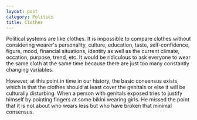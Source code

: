 ```yaml
---
layout: post
category: Politics
title: Clothes
---
```


Political systems are like clothes. It is impossible to compare clothes without considering wearer's personality, culture, education, taste, self-confidence, figure, mood, financial situations, identity as well as the current climate, occation, purpose, trend, etc. It would be ridiculous to ask everyone to wear the same cloth at the same time because there are just too many constantly changing variables.

However, at this point in time in our history, the basic consensus exists, which is that the clothes should at least cover the genitals or else it will be culturally disturbing. When a person with genitals exposed tries to justify himself by pointing fingers at some bikini wearing girls. He missed the point that it is not about who wears less but who have broken that minimal consensus.
